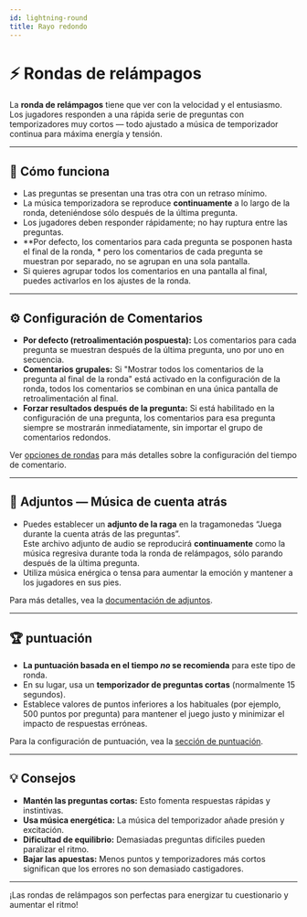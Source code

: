 ```yaml
---
id: lightning-round
title: Rayo redondo
---
```


# ⚡ Rondas de relámpagos

La **ronda de relámpagos** tiene que ver con la velocidad y el entusiasmo. Los jugadores responden a una rápida serie de preguntas con temporizadores muy cortos — todo ajustado a música de temporizador continua para máxima energía y tensión.

---

## 📝 Cómo funciona

- Las preguntas se presentan una tras otra con un retraso mínimo.
- La música temporizadora se reproduce **continuamente** a lo largo de la ronda, deteniéndose sólo después de la última pregunta.
- Los jugadores deben responder rápidamente; no hay ruptura entre las preguntas.
- \*\*Por defecto, los comentarios para cada pregunta se posponen hasta el final de la ronda, \* pero los comentarios de cada pregunta se muestran por separado, no se agrupan en una sola pantalla.
- Si quieres agrupar todos los comentarios en una pantalla al final, puedes activarlos en los ajustes de la ronda.

---

## ⚙️ Configuración de Comentarios

- **Por defecto (retroalimentación pospuesta):** Los comentarios para cada pregunta se muestran después de la última pregunta, uno por uno en secuencia.
- **Comentarios grupales:** Si "Mostrar todos los comentarios de la pregunta al final de la ronda" está activado en la configuración de la ronda, todos los comentarios se combinan en una única pantalla de retroalimentación al final.
- **Forzar resultados después de la pregunta:** Si está habilitado en la configuración de una pregunta, los comentarios para esa pregunta siempre se mostrarán inmediatamente, sin importar el grupo de comentarios redondos.

Ver [opciones de rondas](../editor/008-round-options.md) para más detalles sobre la configuración del tiempo de comentario.

---

## 🎵 Adjuntos — Música de cuenta atrás

- Puedes establecer un **adjunto de la raga** en la tragamonedas “Juega durante la cuenta atrás de las preguntas”.\
  Este archivo adjunto de audio se reproducirá **continuamente** como la música regresiva durante toda la ronda de relámpagos, sólo parando después de la última pregunta.
- Utiliza música enérgica o tensa para aumentar la emoción y mantener a los jugadores en sus pies.

Para más detalles, vea la [documentación de adjuntos](../editor/006-attachments.md).

---

## 🏆 puntuación

- **La puntuación basada en el tiempo _no_ se recomienda** para este tipo de ronda.
- En su lugar, usa un **temporizador de preguntas cortas** (normalmente 15 segundos).
- Establece valores de puntos inferiores a los habituales (por ejemplo, 500 puntos por pregunta) para mantener el juego justo y minimizar el impacto de respuestas erróneas.

Para la configuración de puntuación, vea la [sección de puntuación](../editor/008-round-options.md#scoring).

---

## 💡 Consejos

- **Mantén las preguntas cortas:** Esto fomenta respuestas rápidas y instintivas.
- **Usa música energética:** La música del temporizador añade presión y excitación.
- **Dificultad de equilibrio:** Demasiadas preguntas difíciles pueden paralizar el ritmo.
- **Bajar las apuestas:** Menos puntos y temporizadores más cortos significan que los errores no son demasiado castigadores.

---

¡Las rondas de relámpagos son perfectas para energizar tu cuestionario y aumentar el ritmo!
